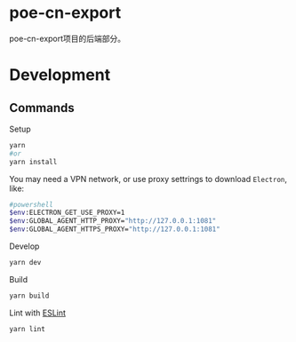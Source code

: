 # poe-cn-export

poe-cn-export项目的后端部分。

# Development

## Commands
Setup
```sh
yarn
#or
yarn install
```
You may need a VPN network, or use proxy settrings to download `Electron`, like:
```bash
#powershell
$env:ELECTRON_GET_USE_PROXY=1
$env:GLOBAL_AGENT_HTTP_PROXY="http://127.0.0.1:1081"
$env:GLOBAL_AGENT_HTTPS_PROXY="http://127.0.0.1:1081"
```


Develop
```sh
yarn dev
```

Build
```sh
yarn build
```

Lint with [ESLint](https://eslint.org/)
```sh
yarn lint
```
